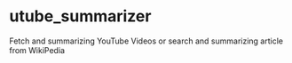# utube_summarizer

Fetch and summarizing YouTube Videos
or
search and summarizing article from WikiPedia
